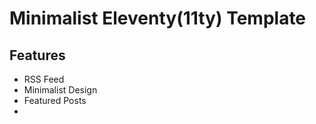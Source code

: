 # Minimalist Eleventy(11ty) Template

## Features
- RSS Feed
- Minimalist Design
- Featured Posts
- 